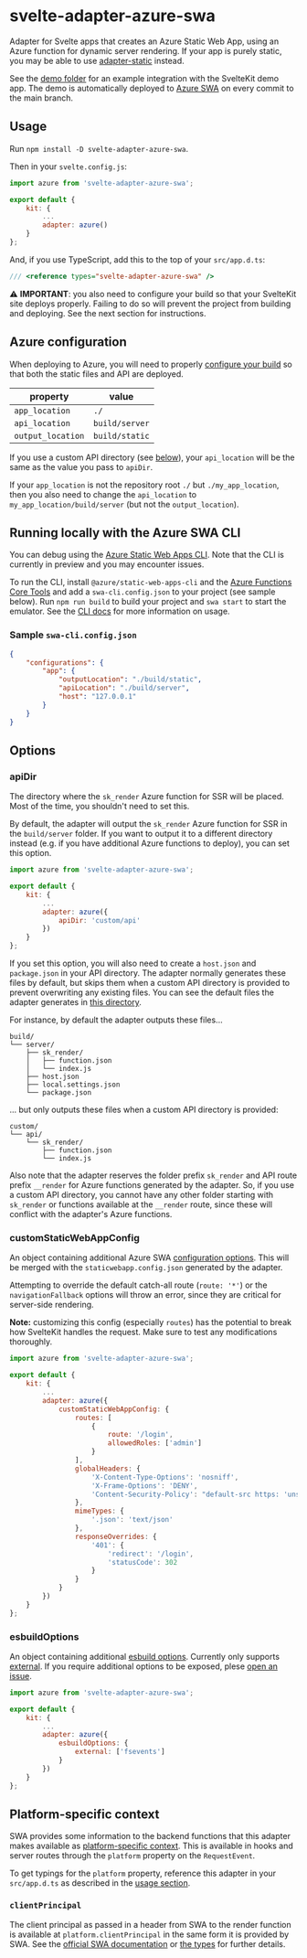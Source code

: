 # svelte-adapter-azure-swa

Adapter for Svelte apps that creates an Azure Static Web App, using an Azure function for dynamic server rendering. If your app is purely static, you may be able to use [adapter-static](https://www.npmjs.com/package/@sveltejs/adapter-static) instead.

See the [demo folder](https://github.com/geoffrich/svelte-adapter-azure-swa/tree/main/demo) for an example integration with the SvelteKit demo app. The demo is automatically deployed to [Azure SWA](https://polite-desert-00b80111e.2.azurestaticapps.net/) on every commit to the main branch.

## Usage

Run `npm install -D svelte-adapter-azure-swa`.

Then in your `svelte.config.js`:

```js
import azure from 'svelte-adapter-azure-swa';

export default {
	kit: {
		...
		adapter: azure()
	}
};
```

And, if you use TypeScript, add this to the top of your `src/app.d.ts`:

```ts
/// <reference types="svelte-adapter-azure-swa" />
```

:warning: **IMPORTANT**: you also need to configure your build so that your SvelteKit site deploys properly. Failing to do so will prevent the project from building and deploying. See the next section for instructions.

## Azure configuration

When deploying to Azure, you will need to properly [configure your build](https://docs.microsoft.com/en-us/azure/static-web-apps/build-configuration?tabs=github-actions) so that both the static files and API are deployed.

| property          | value          |
| ----------------- | -------------- |
| `app_location`    | `./`           |
| `api_location`    | `build/server` |
| `output_location` | `build/static` |

If you use a custom API directory (see [below](#apiDir)), your `api_location` will be the same as the value you pass to `apiDir`.

If your `app_location` is not the repository root `./` but `./my_app_location`, then you also need to change the `api_location` to `my_app_location/build/server` (but not the `output_location`).

## Running locally with the Azure SWA CLI

You can debug using the [Azure Static Web Apps CLI](https://github.com/Azure/static-web-apps-cli). Note that the CLI is currently in preview and you may encounter issues.

To run the CLI, install `@azure/static-web-apps-cli` and the [Azure Functions Core Tools](https://github.com/Azure/static-web-apps-cli#serve-both-the-static-app-and-api) and add a `swa-cli.config.json` to your project (see sample below). Run `npm run build` to build your project and `swa start` to start the emulator. See the [CLI docs](https://github.com/Azure/static-web-apps-cli) for more information on usage.

### Sample `swa-cli.config.json`

```json
{
	"configurations": {
		"app": {
			"outputLocation": "./build/static",
			"apiLocation": "./build/server",
			"host": "127.0.0.1"
		}
	}
}
```

## Options

### apiDir

The directory where the `sk_render` Azure function for SSR will be placed. Most of the time, you shouldn't need to set this.

By default, the adapter will output the `sk_render` Azure function for SSR in the `build/server` folder. If you want to output it to a different directory instead (e.g. if you have additional Azure functions to deploy), you can set this option.

```js
import azure from 'svelte-adapter-azure-swa';

export default {
	kit: {
		...
		adapter: azure({
			apiDir: 'custom/api'
		})
	}
};
```

If you set this option, you will also need to create a `host.json` and `package.json` in your API directory. The adapter normally generates these files by default, but skips them when a custom API directory is provided to prevent overwriting any existing files. You can see the default files the adapter generates in [this directory](https://github.com/geoffrich/svelte-adapter-azure-swa/tree/main/files/api).

For instance, by default the adapter outputs these files...

```
build/
└── server/
    ├── sk_render/
    │   ├── function.json
    │   └── index.js
    ├── host.json
    ├── local.settings.json
    └── package.json
```

... but only outputs these files when a custom API directory is provided:

```
custom/
└── api/
    └── sk_render/
        ├── function.json
        └── index.js
```

Also note that the adapter reserves the folder prefix `sk_render` and API route prefix `__render` for Azure functions generated by the adapter. So, if you use a custom API directory, you cannot have any other folder starting with `sk_render` or functions available at the `__render` route, since these will conflict with the adapter's Azure functions.

### customStaticWebAppConfig

An object containing additional Azure SWA [configuration options](https://docs.microsoft.com/en-us/azure/static-web-apps/configuration). This will be merged with the `staticwebapp.config.json` generated by the adapter.

Attempting to override the default catch-all route (`route: '*'`) or the `navigationFallback` options will throw an error, since they are critical for server-side rendering.

**Note:** customizing this config (especially `routes`) has the potential to break how SvelteKit handles the request. Make sure to test any modifications thoroughly.

```js
import azure from 'svelte-adapter-azure-swa';

export default {
	kit: {
		...
		adapter: azure({
			customStaticWebAppConfig: {
				routes: [
					{
						route: '/login',
						allowedRoles: ['admin']
					}
				],
				globalHeaders: {
					'X-Content-Type-Options': 'nosniff',
					'X-Frame-Options': 'DENY',
					'Content-Security-Policy': "default-src https: 'unsafe-eval' 'unsafe-inline'; object-src 'none'",
				},
				mimeTypes: {
					'.json': 'text/json'
				},
				responseOverrides: {
					'401': {
						'redirect': '/login',
						'statusCode': 302
					}
				}
			}
		})
	}
};
```

### esbuildOptions

An object containing additional [esbuild options](https://esbuild.github.io/api/#build-api). Currently only supports [external](https://esbuild.github.io/api/#external). If you require additional options to be exposed, plese [open an issue](https://github.com/geoffrich/svelte-adapter-azure-swa/issues).

```js
import azure from 'svelte-adapter-azure-swa';

export default {
	kit: {
		...
		adapter: azure({
			esbuildOptions: {
				external: ['fsevents']
			}
		})
	}
};
```

## Platform-specific context

SWA provides some information to the backend functions that this adapter makes available as [platform-specific context](https://kit.svelte.dev/docs/adapters#platform-specific-context). This is available in hooks and server routes through the `platform` property on the `RequestEvent`.

To get typings for the `platform` property, reference this adapter in your `src/app.d.ts` as described in the [usage section](#usage).

### `clientPrincipal`

The client principal as passed in a header from SWA to the render function is available at `platform.clientPrincipal` in the same form it is provided by SWA. See the [official SWA documentation](https://learn.microsoft.com/en-us/azure/static-web-apps/user-information?tabs=javascript#api-functions) or [the types](index.d.ts) for further details.
